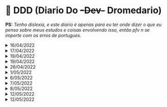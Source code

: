 # :dromedary_camel: DDD (Diario Do ~~-Dev-~~ Dromedario)

__PS:__ _Tenho dislexia, e este diario é apenas para eu ter onde dizer o que eu penso sobre meus estudos e coisas envolvendo isso, então pfv n se importe com os erros de portugues._

<!-- <details>
  <summary>DD/04/2022</summary>

  <hr>
  Fim do dia:
  
  <hr>
  :headphones: Musica:

<details> -->

<details>
  <summary>16/04/2022</summary>
  Depois de desistir mais uma vez do projeto de criar um RPG de terminal por encontror um detalhe que me incomoda no NCurses (Cores muito saturadas, podia ter ido ver outra lib? Sim, fiz isso? kk não) Descidi trazer o DDD para o projeto que quase sempre dou uma cutucada. Seja para testar algo ou para fazer algo par enviar em algum rep onde n posso usar o cargo por seja la qual for o motivo. Então acho que aqui seria o melhor lugar para fazer o DDD. É isso.
  <hr>
  Final do dia (Ou começo, to escrevendo isso as 1:48), hj eu tentei fazer Quick Sort acreditando por memoria que seria oa mais simples dentre os algoritmos uteis (com "uteis" eu me refiro coisas diferente de Bogo e Gravity sort por exemplo, umas coisa n mene) Porem n sei se foi combinação de Sono + Ser Burro, mas eu entendi e ao mesmo tempo não. Eu to indo dormir para ver se amanha eu entendo melhor o que ta acontecendo. E caso realmente n consiga, eu tento algum outro algoritmo mais facil.
  <hr>
  :headphones: Musica: Rhapsody Of Fire - the Wind, the Rain and the Moon 
</details>

<details>
  <summary>17/04/2022</summary>
  Então, eu com a minha mania de arrumar coisas uteis par procastinar sem peso na conciencia, descidi mudar o Readme para uma explicação do pq o Rust existe e o que ele faz para ter destaque em relação a outras linguagens. Vai ser util? Sim, porem n passa
  de um modo de procastinar sem ser julgado pela sociedade.
  <hr>
  Fim do dia:
  <hr>
  :headphones: Musica: Asriel: Abyss 
</details>

<details>
  <summary>19/04/2022</summary>
  Então, finalmente depois de usn 3 ou 4 dias aceitaram minha contribuição e um proejto e consegui destravar par acontinuar aqui. Então vamo votlar a tentar o Quick Sort ou desistir e ir para um merge sort.
  Então meio que eu consegui fazer o Quick funcionar e entender como ele funciona. Foi bem chato conseguir visualizar ele funcionado na minha mente direitrinho msa eu consegui. Vou tentar fazer o merge sort provavelmente (se não tiverem implementado no projeto claro)
  <hr>
  :headphones: Musica: Rapsody of Fire - Dawn of Victory
</details>

<details>
  <summary>19/04/2022</summary>
  Esqueci qeu vc existia e comecei a fazer umas coisa sem escrever, então vim me coisa sobre isso. Então eu pensei "caralho vou deixar pra amanha o merge sort" e de fato eu podia fazer agora, porem eu fiquei com preguiça pq parece ser muito chato de implementar. Então eu descidi fazer o "soma_dois_numeros.rs". Pq parecia facil, mas vou precisar aprender a usar HashMap, o que parece ser facil, mas é algo que eu nunca mechi com, então bora.
  Então, eu pensei ter terminado o codigo, quando eu fui testar e ele tava sempre dando o mesmo resultado. E eu fiquei nisso ate eu jogar um input que iria estourar i32 e perceber que não deu erro pq eu tava usando o mesmo binario desde a primeira compilação, é claro que não ia mudar o output.
  <hr>
  :headphones: Musica: Border of Life - TouHou 7
</details>

<details>
  <summary>26/04/2022</summary>
  Pois é fiquei muito tempo sem tocar aqui, motivos? Voltei a jogar SW, porem isso n vem ao caso. Hj eu to afim de fazer lista linkada, vai dar certo? Acho que sim, n é muito dificil. Porem vai ser muito util entender direito como elas funcionam, por mais que elas por si sejam meio inuteis.
</details>

<details>
  <summary>1/05/2022</summary>
  Sim eu sei, eu to piscando nisso com a mesma frequencia que o sol completa 1 ano na via lactia, porem isso n vem ao caso. Continuo tentando entender Linked List, e para isso preciso entender Box, Rc e essas coisas de gerenciamento de ponteiros inteligentes. Espero conseguir fazer mais que 2 linhas hj.
  Tecnica compilou, eu entendi um pouco das coisa, porem na minha cabeça o push ta colocando no começo da lista e não no final, preciso entender melho isso antes de seguir.
  Parei por agora na parte de impl o Drop. To confuso sobre o funcionamento do mem::replace e outras coisas. E eu tava certo, o push tava acontecendo no inicio e não no final. Isso é uma Stack não uma lista, depois eu penso em como inverter isso e fazer ele alucar o novo indice no final.
  <hr>
  :headphones: Musica: Orden Organ - Fields of Sorrow (essa me deixou F no chat)
</details>

<details>
  <summary>6/05/2022</summary>
  Eu não quero nem um comentario sobre minha demora.... ouviu? 
  Pois é, faculdade começou essa semana e eu fiquei o dia todo nela por causa do evento e chegava cansado por n estar acostuamdo com acordar cedo. Ai hj eu descidi centar o cu na cadeira e entender o que é um Smart Pointer, que é um ponteiro muito mais dificil de lidar com porem que evita o grande problema causado por algo que nunca se pode resolver, o programador ser burro.  
  <hr>
  :headphones: Musica: Powerwolf - Kreuzfeuer (eu n tinha reparado no quão bela é essa musica)
</details>

<details>
  <summary>7/05/2022</summary>
  GOOD MORNING MORIOH
  Mais um dia tentando entender ponteiros, na real é o mesmo dia, pois ontem eu so comecei ai fui dormir pq já era meia noite e eu tava com sono. Então hj eu vou ler mais o capitulo do livro sobre ponteiros para tentar entender alguma coisa, pq isso é mais complicado de entender do que usar, usar é ate facil, porem eu n quero ficar precisando compilar e ver o que o rustc tem a dizer sobre minhas cagada, então eu quero entender direito
  <hr>
  Fim do dia: 
  Eu consegui fazer a copisa funciona com push e pop, porem eu acredito que não. Pq eu tenho quase certeza que eu os valores estão apenas sendo liberados para s... vou testar isso, momento. Exato, eu acredito que eu esteja apenas "liberando" os valores para serem sobrescritos, logo eu preciso ver como eu faço para realmente liberar o espaço na moemoria, lembro que tem uma trait que faz isso, vou dar uma olha e lembro tbm do mem::replace, porem por hora vai ficar assim. Porem vou dar uma comentada.
  <hr>
  :headphones: Musica: Powerwolf - Incense and Iron
</details>

<details>
  <summary>8/05/2022</summary>
  3 dias seguindos, acho que é um Recorde pessoal. Bom dia, boa tarde, boa noite pra vc que ta lendo isso. Hoje eu descidi desligar um pouco de Smart Pointers, box, rc, pipipi popopo, e descidi dar uma olhada em algotimos, porem dessa vez eu quero brincar um pouco com Hash, fiquei curiosos sobre como eles funcionam. Então bora tentar alguma coisa.
</details>

<details>
  <summary>12/05/2022</summary>
  Eu tinha qeu abrir a minha boca sobre como eu tava conseguindo manter uma sequencia. O resultado do dia 8 foi em uma conversa no telegram sobre como implementar um hash n faz muito sentido, pois as operações são completamente random que não iriam melhorar em muita coisa a minha capacidade como programador. Então fiquei meio xernos e vou voltar a aquele interpretador, porem dessa vez vou so ignorar AST ou algo bem feito, foi apenas fazer funcionar e des-foda-se.
  <hr>
  Final do dia: Consegui fazer algumas coisas, seguindo a ideia do "antes feito do que inexistente" eu so fiz as coisas de forma mais simples possivel, sem AST, sem parser, sem porra nem uma, quem verifica a sintaxe é liretalmentre uma função, tudo é feito da forma mais simples possivel. Porem esta funcionando. Amanha eu tento fazer algo mais, porem por hora vai ficar como esta mesmo. To feliz de conseguir fazer algo.
  <hr>
  :headphones: Musica: Battle Beast - Master of Illusion
</details>

<details>
  <summary>12/05/2022</summary>
  Mais(eu demorei umas 5 tentativas para escrever isso) um dia tentando fazer algo. Ontem eu já peguei mais o costume de usar Options e Results. Foi bem util, eu acredito, são coisas muito uties. E como ontem eu criei as funções para criar variaveis e remover variaveis, hj eu quero tentar criar uma função para criar constantes, e as aritimetricas, para isso eu acredito que vou precisar criar um enum ou outra aestrutura que vai conter o valor, e vai dizer se é constante ou variavel. Bora tentar.
  <hr>
  Final do dia: Hj ate que fiz bastante coisa, fiz a parte da aritmetica, foi bem mais complicado do que eu pensava pq tomei umas descições no meio que me fez precisar arrumar boa parte do codigo, contando com os testes, e escrevi novos testes. Eu ia mecher com a parte de tornar os valores imutaveis, e aproveitar para permitir a criação de int, float e string, porem descidi ao menos escrever isso antes que que faça merda pq eu me conheço muito bem.
  <hr>
  :headphones: Musica: Orden Organ - Vampire in the Ghost Town
</details>